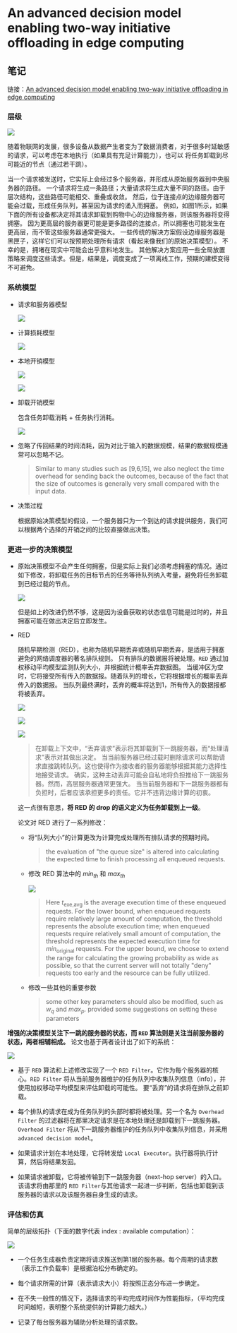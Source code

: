 # An advanced decision model enabling two-way initiative offloading in edge computing

## 笔记

链接：[An advanced decision model enabling two-way initiative offloading in edge computing](https://www.sciencedirect.com/science/article/pii/S0167739X17329527?via%3Dihub)

### 层级
   
![](imgs/red/hierarchy.png)

随着物联网的发展，很多设备从数据产生者变为了数据消费者，对于很多时延敏感的请求，可以考虑在本地执行（如果具有充足计算能力），也可以
将任务卸载到尽可能近的节点（通过若干跳）。

当一个请求被发送时，它实际上会经过多个服务器，并形成从原始服务器到中央服务器的路径。
一个请求将生成一条路径；大量请求将生成大量不同的路径。由于层次结构，这些路径可能相交、重叠或收敛。
然后，位于连接点的边缘服务器可能会过载，形成任务队列，甚至因为请求的涌入而拥塞。
例如，如图1所示，如果下面的所有设备都决定将其请求卸载到购物中心的边缘服务器，则该服务器将变得拥塞。
因为更高层的服务器更可能是更多路径的连接点，所以拥塞也可能发生在更高层，而不管这些服务器通常更强大。
一些传统的解决方案假设边缘服务器是黑匣子，这样它们可以按预期处理所有请求（看起来像我们的原始决策模型）。
不幸的是，拥堵在现实中可能会出乎意料地发生。
其他解决方案应用一些全局放置策略来调度这些请求。但是，结果是，调度变成了一项离线工作，预期的建模变得不可避免。
    
### 系统模型

+ 请求和服务器模型

    ![](imgs/red/request_and_server_model.png)

+ 计算损耗模型
    
    ![](imgs/red/communicate_model_1.png)

+ 本地开销模型

    ![](imgs/red/local_overhead_1.png)
    
    ![](imgs/red/local_overhead_2.png)

+ 卸载开销模型

    包含任务卸载消耗 + 任务执行消耗。
    
    ![](imgs/red/offload_overhead.png)
 
+ 忽略了传回结果的时间消耗，因为对比于输入的数据规模，结果的数据规模通常可以忽略不记。
    
     > Similar to many studies such as [9,6,15], we also neglect the
      time overhead for sending back the outcomes, because of the fact
      that the size of outcomes is generally very small compared with
      the input data.

+ 决策过程

    根据原始决策模型的假设，一个服务器只为一个到达的请求提供服务，我们可以根据两个选择的开销之间的比较直接做出决策。
       
### 更进一步的决策模型

+ 原始决策模型不会产生任何拥塞，但是实际上我们必须考虑拥塞的情况。通过如下修改，将卸载任务的目标节点的任务等待队列纳入考量，避免将任务卸载到已经过载的节点。

    ![](imgs/red/congestion_1.png)

    但是如上的改进仍然不够，这是因为设备获取的状态信息可能是过时的，并且拥塞可能在做出决定后立即发生。

+ RED
    
    随机早期检测（RED），也称为随机早期丢弃或随机早期丢弃，是适用于拥塞避免的网络调度器的著名排队规则。
    只有排队的数据报将被处理。`RED` 通过加权移动平均模型监测队列大小，并根据统计概率丢弃数据图。
    当缓冲区为空时，它将接受所有传入的数据报。随着队列的增长，它将根据增长的概率丢弃传入的数据报。
    当队列最终满时，丢弃的概率将达到1，所有传入的数据报都将被丢弃。
    
    ![](imgs/red/RED.png)
    
    ![](imgs/red/RED2.png)
    
    ![](imgs/red/RED3.png)
        
    > 在卸载上下文中，“丢弃请求”表示将其卸载到下一跳服务器，而“处理请求”表示对其做出决定。
    当当前服务器已经过载时删除请求可以帮助请求直接跳转队列。这也使得作为接收者的服务器能够根据其能力选择性地接受请求。
    确实，这种主动丢弃可能会自私地将负担推给下一跳服务器。然而，高层服务器通常更强大。
    当当前服务器和下一跳服务器都有负担时，后者应该承担更多的责任。它并不违背边缘计算的初衷。
    
    这一点很有意思，**将 RED 的 drop 的语义定义为任务卸载到上一级**。
    
    论文对 RED 进行了一系列修改：
    
    + 将“队列大小”的计算更改为计算完成处理所有排队请求的预期时间。
        
      > the evaluation of "the queue size" is altered into calculating the expected time to finish processing all enqueued requests.
 
    + 修改 RED 算法中的 $min_{th}$ 和 $max_{th}$
        
        ![](imgs/red/threshold.png)
        
        > Here $t_{\text {exe,avg }}$ is the average execution time of these enqueued requests. For the lower bound, when enqueued requests require
                                      relatively large amount of computation, the threshold represents
                                      the absolute execution time; when enqueued requests require
                                      relatively small amount of computation, the threshold represents
                                      the expected execution time for $min_{\text {original }}$ requests. For the upper
                                      bound, we choose to extend the range for calculating the growing
                                      probability as wide as possible, so that the current server will not
                                      totally "deny" requests too early and the resource can be fully
                                      utilized.
    
    + 修改一些其他的重要参数
        
        > some other key parameters should also be modified,
          such as $w_q$ and $max_p$. provided some suggestions on setting
          these parameters
    
    
**增强的决策模型关注下一跳的服务器的状态，而 `RED` 算法则是关注当前服务器的状态，两者相辅相成。** 论文也基于两者设计出了如下的系统：
    
![](imgs/red/advanced_decision_model.png)

+ 基于 `RED` 算法和上述修改实现了一个 `RED Filter`。它作为每个服务器的核心。`RED Filter` 将从当前服务器维护的任务队列中收集队列信息（info），并使用加权移动平均模型来评估卸载的可能性。
要“丢弃”的请求将在排队之前卸载。

+ 每个排队的请求在成为任务队列的头部时都将被处理。另一个名为 `Overhead Filter` 的过滤器将在那里决定请求是在本地处理还是卸载到下一跳服务器。`Overhead Filter` 
将从下一跳服务器维护的任务队列中收集队列信息，并采用 `advanced decision model`。

+ 如果请求计划在本地处理，它将转发给 `Local Executor`。执行器将执行计算，然后将结果发回。

+ 如果请求被卸载，它将被传输到下一跳服务器（next-hop server）的入口。该请求将由那里的 `RED Filter`与其他请求一起进一步判断，包括也卸载到该服务器的请求以及该服务器自身生成的请求。

### 评估和仿真

简单的层级拓扑（下面的数字代表 index : available computation）：

![](imgs/red/simple_hierarchy_topo.png)

+ 一个任务生成器负责定期将请求推送到第1层的服务器。每个周期的请求数（表示工作负载率）是根据泊松分布确定的。

+ 每个请求所需的计算（表示请求大小）将按照正态分布进一步确定。

+ 在不失一般性的情况下，选择请求的平均完成时间作为性能指标，（平均完成时间越短，表明整个系统提供的计算能力越大。）

+ 记录了每台服务器为辅助分析处理的请求数。

